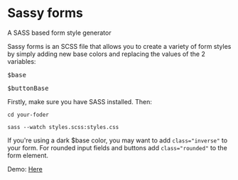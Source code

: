 Sassy forms
===========

A SASS based form style generator

Sassy forms is an SCSS file that allows you to create a variety of form styles by simply adding new base colors and replacing the values of the 2 variables:

<pre>$base</pre>
<pre>$buttonBase</pre>

Firstly, make sure you have SASS installed. Then:

<code>cd your-foder</code>

<code>sass --watch styles.scss:styles.css</code>

If you're using a dark $base color, you may want to add <code>class="inverse"</code> to your form. For rounded input fields and buttons add <code>class="rounded"</code> to the form element.

Demo: <a href="http://www.strategicdesignlab.com/sassy-forms/" target="_blank">Here</a>
